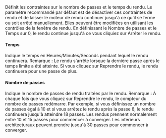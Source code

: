 Définit les contraintes sur le nombre de passes et le temps du rendu. Le paramètre recommandé par défaut est de désactiver ces contraintes de rendu et de laisser le moteur de rendu continuer jusqu'à ce qu'il se ferme ou soit arrêté manuellement. Elles peuvent être modifiées en utilisant les contrôles de la fenêtre de rendu. En définissant le Nombre de passes et le Temps sur 0, le rendu continue jusqu'à ce vous cliquiez sur Arrêter le rendu.

#### Temps
Indique le temps en Heures/Minutes/Seconds pendant lequel le rendu continuera. Remarque : Le rendu s'arrête lorsque la dernière passe après le temps limite a été atteinte. Si vous cliquez sur Reprendre le rendu, le rendu continuera pour une passe de plus.

#### Nombre de passes
Indique le nombre de passes de rendu traitées par le rendu. Remarque : À chaque fois que vous cliquez sur Reprendre le rendu, le compteur du nombre de passes redémarre. Par exemple, si vous définissez un nombre de passes égal à 10 et si vous arrêtez le rendu après la passe 8, le rendu continuera jusqu'à atteindre 18 passes. Les rendus prennent normalement entre 10 et 15 passes pour commencer à converger. Les intérieurs architecturaux peuvent prendre jusqu'à 30 passes pour commencer à converger. 